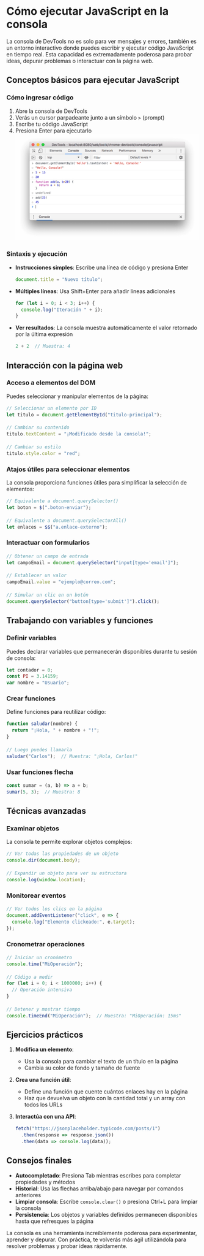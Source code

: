 # Cómo ejecutar JavaScript en la consola

La consola de DevTools no es solo para ver mensajes y errores, también es un entorno interactivo donde puedes escribir y ejecutar código JavaScript en tiempo real. Esta capacidad es extremadamente poderosa para probar ideas, depurar problemas o interactuar con la página web.

## Conceptos básicos para ejecutar JavaScript

### Cómo ingresar código

1. Abre la consola de DevTools
2. Verás un cursor parpadeante junto a un símbolo `>` (prompt)
3. Escribe tu código JavaScript
4. Presiona Enter para ejecutarlo
![Panel Console](/img/console2.png)

### Sintaxis y ejecución

- **Instrucciones simples**: Escribe una línea de código y presiona Enter
  ```javascript
  document.title = "Nuevo título";
  ```

- **Múltiples líneas**: Usa Shift+Enter para añadir líneas adicionales
  ```javascript
  for (let i = 0; i < 3; i++) {
    console.log("Iteración " + i);
  }
  ```

- **Ver resultados**: La consola muestra automáticamente el valor retornado por la última expresión
  ```javascript
  2 + 2  // Muestra: 4
  ```

## Interacción con la página web

### Acceso a elementos del DOM

Puedes seleccionar y manipular elementos de la página:

```javascript
// Seleccionar un elemento por ID
let titulo = document.getElementById("titulo-principal");

// Cambiar su contenido
titulo.textContent = "¡Modificado desde la consola!";

// Cambiar su estilo
titulo.style.color = "red";
```

### Atajos útiles para seleccionar elementos

La consola proporciona funciones útiles para simplificar la selección de elementos:

```javascript
// Equivalente a document.querySelector()
let boton = $(".boton-enviar");

// Equivalente a document.querySelectorAll()
let enlaces = $$("a.enlace-externo");
```

### Interactuar con formularios

```javascript
// Obtener un campo de entrada
let campoEmail = document.querySelector("input[type='email']");

// Establecer un valor
campoEmail.value = "ejemplo@correo.com";

// Simular un clic en un botón
document.querySelector("button[type='submit']").click();
```

## Trabajando con variables y funciones

### Definir variables

Puedes declarar variables que permanecerán disponibles durante tu sesión de consola:

```javascript
let contador = 0;
const PI = 3.14159;
var nombre = "Usuario";
```

### Crear funciones

Define funciones para reutilizar código:

```javascript
function saludar(nombre) {
  return "¡Hola, " + nombre + "!";
}

// Luego puedes llamarla
saludar("Carlos");  // Muestra: "¡Hola, Carlos!"
```

### Usar funciones flecha

```javascript
const sumar = (a, b) => a + b;
sumar(5, 3);  // Muestra: 8
```

## Técnicas avanzadas

### Examinar objetos

La consola te permite explorar objetos complejos:

```javascript
// Ver todas las propiedades de un objeto
console.dir(document.body);

// Expandir un objeto para ver su estructura
console.log(window.location);
```

### Monitorear eventos

```javascript
// Ver todos los clics en la página
document.addEventListener("click", e => {
  console.log("Elemento clickeado:", e.target);
});
```

### Cronometrar operaciones

```javascript
// Iniciar un cronómetro
console.time("MiOperación");

// Código a medir
for (let i = 0; i < 1000000; i++) {
  // Operación intensiva
}

// Detener y mostrar tiempo
console.timeEnd("MiOperación");  // Muestra: "MiOperación: 15ms"
```

## Ejercicios prácticos

1. **Modifica un elemento**:
   - Usa la consola para cambiar el texto de un título en la página
   - Cambia su color de fondo y tamaño de fuente

2. **Crea una función útil**:
   - Define una función que cuente cuántos enlaces hay en la página
   - Haz que devuelva un objeto con la cantidad total y un array con todos los URLs

3. **Interactúa con una API**:
   ```javascript
   fetch("https://jsonplaceholder.typicode.com/posts/1")
     .then(response => response.json())
     .then(data => console.log(data));
   ```

## Consejos finales

- **Autocompletado**: Presiona Tab mientras escribes para completar propiedades y métodos
- **Historial**: Usa las flechas arriba/abajo para navegar por comandos anteriores
- **Limpiar consola**: Escribe `console.clear()` o presiona Ctrl+L para limpiar la consola
- **Persistencia**: Los objetos y variables definidos permanecen disponibles hasta que refresques la página

La consola es una herramienta increíblemente poderosa para experimentar, aprender y depurar. Con práctica, te volverás más ágil utilizándola para resolver problemas y probar ideas rápidamente.
